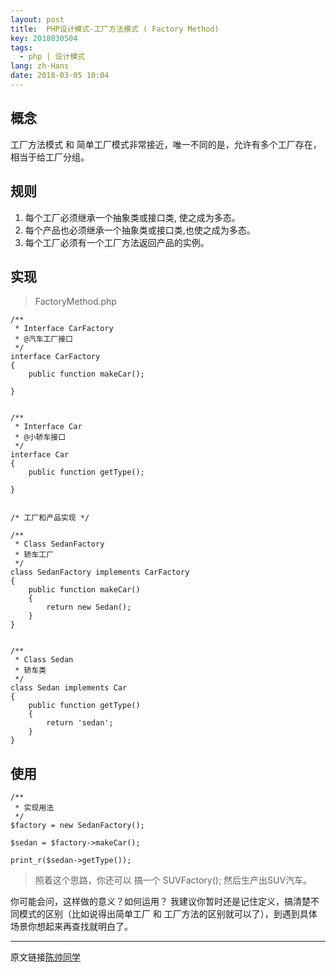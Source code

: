 ```yaml
---
layout: post
title:  PHP设计模式-工厂方法模式 ( Factory Method)
key: 2018030504
tags:
  - php | 设计模式
lang: zh-Hans
date: 2018-03-05 10:04
---
```


## 概念

工厂方法模式 和 简单工厂模式非常接近，唯一不同的是，允许有多个工厂存在，相当于给工厂分组。

## 规则
1. 每个工厂必须继承一个抽象类或接口类, 使之成为多态。
2. 每个产品也必须继承一个抽象类或接口类,也使之成为多态。
3. 每个工厂必须有一个工厂方法返回产品的实例。

## 实现

>FactoryMethod.php

```$xslt
/**
 * Interface CarFactory
 * @汽车工厂接口
 */
interface CarFactory
{
    public function makeCar();

}


/**
 * Interface Car
 * @小轿车接口
 */
interface Car
{
    public function getType();

}


/* 工厂和产品实现 */

/**
 * Class SedanFactory
 * 轿车工厂
 */
class SedanFactory implements CarFactory
{
    public function makeCar()
    {
        return new Sedan();
    }
}


/**
 * Class Sedan
 * 轿车类
 */
class Sedan implements Car
{
    public function getType()
    {
        return 'sedan';
    }
}
```


## 使用

```$xslt
/**
 * 实现用法
 */
$factory = new SedanFactory();

$sedan = $factory->makeCar();

print_r($sedan->getType());
```

>照着这个思路，你还可以 搞一个 SUVFactory(); 然后生产出SUV汽车。
 
 你可能会问，这样做的意义？如何运用？
 我建议你暂时还是记住定义，搞清楚不同模式的区别（比如说得出简单工厂 和 工厂方法的区别就可以了），到遇到具体场景你想起来再查找就明白了。

***

原文链接[陈帅同学](http://imshuai.cn/php/120.html)

